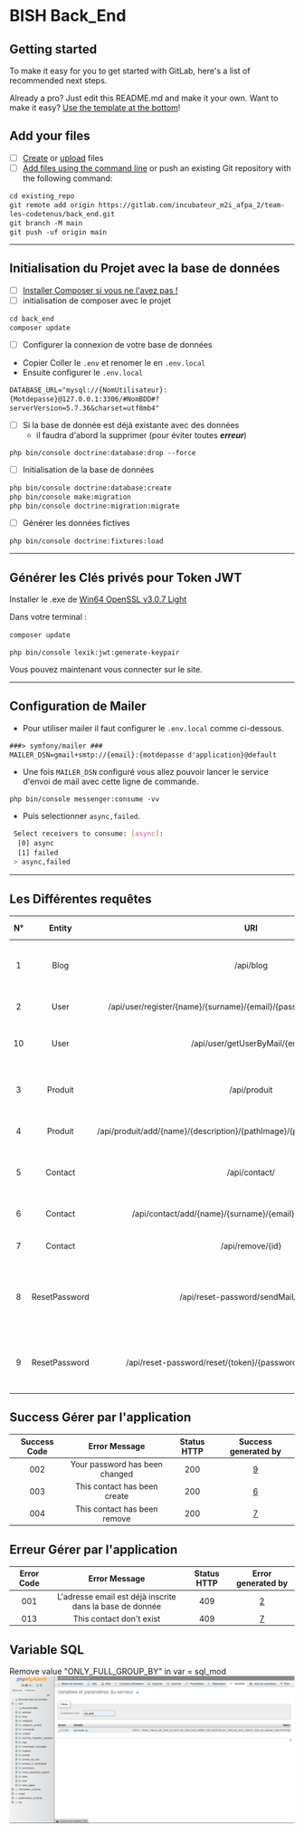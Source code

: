 # BISH Back_End

## Getting started

To make it easy for you to get started with GitLab, here's a list of recommended next steps.

Already a pro? Just edit this README.md and make it your own. Want to make it easy? [Use the template at the bottom](#editing-this-readme)!

## Add your files

- [ ] [Create](https://docs.gitlab.com/ee/user/project/repository/web_editor.html#create-a-file) or [upload](https://docs.gitlab.com/ee/user/project/repository/web_editor.html#upload-a-file) files
- [ ] [Add files using the command line](https://docs.gitlab.com/ee/gitlab-basics/add-file.html#add-a-file-using-the-command-line) or push an existing Git repository with the following command:

```
cd existing_repo
git remote add origin https://gitlab.com/incubateur_m2i_afpa_2/team-les-codetenus/back_end.git
git branch -M main
git push -uf origin main
```
---
## Initialisation du Projet avec la base de données

- [ ] [Installer Composer si vous ne l'avez pas !](https://getcomposer.org/)
- [ ] initialisation de composer avec le projet

```
cd back_end
composer update
```

- [ ] Configurer la connexion de votre base de données
- Copier Coller le `.env` et renomer le en `.env.local`
- Ensuite configurer le `.env.local`

```
DATABASE_URL="mysql://{NomUtilisateur}:{Motdepasse}@127.0.0.1:3306/#NomBDD#?serverVersion=5.7.36&charset=utf8mb4"
```

- [ ] Si la base de donnée est déjà existante avec des données
  - il faudra d'abord la supprimer (pour éviter toutes **_erreur_**)

```
php bin/console doctrine:database:drop --force
```

- [ ] Initialisation de la base de données

```
php bin/console doctrine:database:create
php bin/console make:migration
php bin/console doctrine:migration:migrate
```

- [ ] Générer les données fictives

```
php bin/console doctrine:fixtures:load
```
---
## Générer les Clés privés pour Token JWT

Installer le .exe de [Win64 OpenSSL v3.0.7 Light](https://slproweb.com/download/Win64OpenSSL_Light-3_0_7.exe)

Dans votre terminal :

``` composer update ```

``` php bin/console lexik:jwt:generate-keypair ```

Vous pouvez maintenant vous connecter sur le site.

---
## Configuration de Mailer

- Pour utiliser mailer il faut configurer le `.env.local` comme ci-dessous.

``` 
###> symfony/mailer ###
MAILER_DSN=gmail+smtp://{email}:{motdepasse d'application}@default
```
- Une fois `MAILER_DSN` configuré vous allez pouvoir lancer le service d'envoi de mail avec cette ligne de commande.

``` 
php bin/console messenger:consume -vv 
```
- Puis selectionner `async,failed`.
```bash
 Select receivers to consume: [async]:
  [0] async
  [1] failed
 > async,failed
```
---
## Les Différentes requêtes
|            N°            |    Entity     |                                         URI                                         | Method | Status HTTP |                               Description                                |
|:------------------------:|:-------------:|:-----------------------------------------------------------------------------------:|:------:|:-----------:|:------------------------------------------------------------------------:|
|  <a id="request1">1</a>  |     Blog      |                                      /api/blog                                      |  GET   |     200     |               Permet de retourner tout les blogs existants               |
|  <a id="request2">2</a>  |     User      |      /api/user/register/{name}/{surname}/{email}/{password}/{passwordConfirm}       |  POST  |     200     |                    Permet d'enregister un utilisateur                    |
| <a id="request10">10</a> |     User      |                           /api/user/getUserByMail/{email}                           |  GET   |     200     |             Permet de récupérer un utilisateur via son email             |
|  <a id="request3">3</a>  |    Produit    |                                    /api/produit                                     |  GET   |     200     |             Permet de retourner tout les produits existants              |
|  <a id="request4">4</a>  |    Produit    | /api/produit/add/{name}/{description}/{pathImage}/{price}/{is_trend}/{is_available} |  POST  |     200     |                       Permet d'ajouter un produit                        |
|  <a id="request5">5</a>  |    Contact    |                                    /api/contact/                                    |  GET   |     200     |             Permet de retourner tout les contacts existants              |
|  <a id="request6">6</a>  |    Contact    |             /api/contact/add/{name}/{surname}/{email}/{message}/{phone}             |  POST  |     200     |                       Permet d'ajouter un contact                        |
|  <a id="request7">7</a>  |    Contact    |                                  /api/remove/{id}                                   | DELETE |     200     |                      Permet de supprimer un contact                      |
|  <a id="request8">8</a>  | ResetPassword |                        /api/reset-password/sendMail/{email}                         |  GET   |     200     | Permet d'envoyer un mail avec un lien de reintialisation de mot de passe |
|  <a id="request9">9</a>  | ResetPassword |           /api/reset-password/reset/{token}/{password}/{passwordConfirm}            |  POST  |     200     |          Permet de creer le nouveau mot de passe avec un token           |


## Success Gérer par l'application
| Success Code |            Error Message            | Status HTTP | Success generated by |
|:------------:|:-----------------------------------:|:-----------:|:--------------------:|
|     002      |   Your password has been changed    |     200     |    [9](#request9)    | 
|     003      |    This contact has been create     |     200     |    [6](#request6)    | 
|     004      |    This contact has been remove     |     200     |    [7](#request7)    |



## Erreur Gérer par l'application
| Error Code |                      Error Message                       | Status HTTP | Error generated by |
|:----------:|:--------------------------------------------------------:|:-----------:|:------------------:|
|    001     | L'adresse email est déjà inscrite dans la base de donnée |     409     |   [2](#request2)   | 
|    013     |                 This contact don't exist                 |     409     |   [7](#request7)   | 


## Variable SQL
Remove value "ONLY_FULL_GROUP_BY" in var = sql_mod
![img.png](img.png)